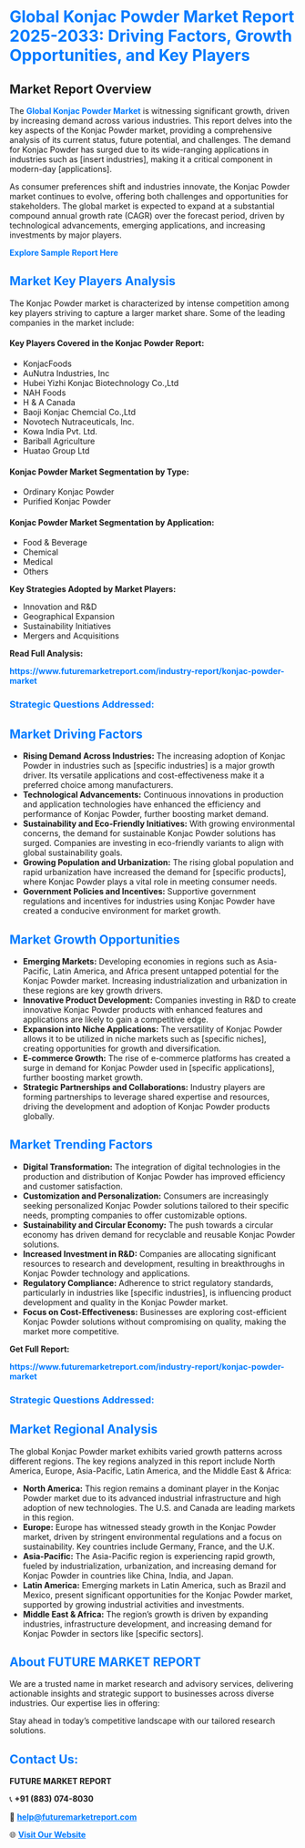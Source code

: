 <h1 style="color: #007BFF;">Global Konjac Powder Market Report 2025-2033: Driving Factors, Growth Opportunities, and Key Players</h1>

<section id="overview">
<h2>Market Report Overview</h2>
<p>The <a href="https://www.futuremarketreport.com/industry-report/konjac-powder-market" style="color: #007BFF; text-decoration: none;"><strong>Global Konjac Powder Market</strong></a> is witnessing significant growth, driven by increasing demand across various industries. This report delves into the key aspects of the Konjac Powder market, providing a comprehensive analysis of its current status, future potential, and challenges. The demand for Konjac Powder has surged due to its wide-ranging applications in industries such as [insert industries], making it a critical component in modern-day [applications].</p>
<p>As consumer preferences shift and industries innovate, the Konjac Powder market continues to evolve, offering both challenges and opportunities for stakeholders. The global market is expected to expand at a substantial compound annual growth rate (CAGR) over the forecast period, driven by technological advancements, emerging applications, and increasing investments by major players.</p>
</section>

<section id="overview">
<p><a href="https://www.futuremarketreport.com/request-sample/reportId=53229" style="color: #007BFF; text-decoration: none;"><strong>Explore Sample Report Here</strong></a></p>
</section>

<section id="key-players">
<h2 style="color: #007BFF;">Market Key Players Analysis</h2>
<p>The Konjac Powder market is characterized by intense competition among key players striving to capture a larger market share. Some of the leading companies in the market include:</p>
<h4>Key Players Covered in the Konjac Powder Report:</h4>
<ul><li>KonjacFoods</li><li>AuNutra Industries, Inc</li><li>Hubei Yizhi Konjac Biotechnology Co.,Ltd</li><li>NAH Foods</li><li>H &amp; A Canada</li><li>Baoji Konjac Chemcial Co.,Ltd</li><li>Novotech Nutraceuticals, Inc.</li><li>Kowa India Pvt. Ltd.</li><li>Bariball Agriculture</li><li>Huatao Group Ltd</li></ul>
<h4>Konjac Powder Market Segmentation by Type:</h4>
<ul><li>Ordinary Konjac Powder</li><li>Purified Konjac Powder</li></ul>

<h4>Konjac Powder Market Segmentation by Application:</h4>
<ul><li>Food &amp; Beverage</li><li>Chemical</li><li>Medical</li><li>Others</li></ul>
<p><strong>Key Strategies Adopted by Market Players:</strong></p>
<ul>
<li>Innovation and R&D</li>
<li>Geographical Expansion</li>
<li>Sustainability Initiatives</li>
<li>Mergers and Acquisitions</li>
</ul>
</section>

<section>
<p><strong>Read Full Analysis: </strong></p><a href="https://www.futuremarketreport.com/industry-report/konjac-powder-market" style="color: #007BFF; text-decoration: none;"><strong>https://www.futuremarketreport.com/industry-report/konjac-powder-market</strong></a>
<h3 style="color: #007BFF;">Strategic Questions Addressed:</h3>
</section>

<section id="driving-factors">
<h2 style="color: #007BFF;">Market Driving Factors</h2>
<ul>
<li><strong>Rising Demand Across Industries:</strong> The increasing adoption of Konjac Powder in industries such as [specific industries] is a major growth driver. Its versatile applications and cost-effectiveness make it a preferred choice among manufacturers.</li>
<li><strong>Technological Advancements:</strong> Continuous innovations in production and application technologies have enhanced the efficiency and performance of Konjac Powder, further boosting market demand.</li>
<li><strong>Sustainability and Eco-Friendly Initiatives:</strong> With growing environmental concerns, the demand for sustainable Konjac Powder solutions has surged. Companies are investing in eco-friendly variants to align with global sustainability goals.</li>
<li><strong>Growing Population and Urbanization:</strong> The rising global population and rapid urbanization have increased the demand for [specific products], where Konjac Powder plays a vital role in meeting consumer needs.</li>
<li><strong>Government Policies and Incentives:</strong> Supportive government regulations and incentives for industries using Konjac Powder have created a conducive environment for market growth.</li>
</ul>
</section>

<section id="growth-opportunities">
<h2 style="color: #007BFF;">Market Growth Opportunities</h2>
<ul>
<li><strong>Emerging Markets:</strong> Developing economies in regions such as Asia-Pacific, Latin America, and Africa present untapped potential for the Konjac Powder market. Increasing industrialization and urbanization in these regions are key growth drivers.</li>
<li><strong>Innovative Product Development:</strong> Companies investing in R&D to create innovative Konjac Powder products with enhanced features and applications are likely to gain a competitive edge.</li>
<li><strong>Expansion into Niche Applications:</strong> The versatility of Konjac Powder allows it to be utilized in niche markets such as [specific niches], creating opportunities for growth and diversification.</li>
<li><strong>E-commerce Growth:</strong> The rise of e-commerce platforms has created a surge in demand for Konjac Powder used in [specific applications], further boosting market growth.</li>
<li><strong>Strategic Partnerships and Collaborations:</strong> Industry players are forming partnerships to leverage shared expertise and resources, driving the development and adoption of Konjac Powder products globally.</li>
</ul>
</section>

<section id="trending-factors">
<h2 style="color: #007BFF;">Market Trending Factors</h2>
<ul>
<li><strong>Digital Transformation:</strong> The integration of digital technologies in the production and distribution of Konjac Powder has improved efficiency and customer satisfaction.</li>
<li><strong>Customization and Personalization:</strong> Consumers are increasingly seeking personalized Konjac Powder solutions tailored to their specific needs, prompting companies to offer customizable options.</li>
<li><strong>Sustainability and Circular Economy:</strong> The push towards a circular economy has driven demand for recyclable and reusable Konjac Powder solutions.</li>
<li><strong>Increased Investment in R&D:</strong> Companies are allocating significant resources to research and development, resulting in breakthroughs in Konjac Powder technology and applications.</li>
<li><strong>Regulatory Compliance:</strong> Adherence to strict regulatory standards, particularly in industries like [specific industries], is influencing product development and quality in the Konjac Powder market.</li>
<li><strong>Focus on Cost-Effectiveness:</strong> Businesses are exploring cost-efficient Konjac Powder solutions without compromising on quality, making the market more competitive.</li>
</ul>
</section>

<section>
<p><strong>Get Full Report: </strong></p><a href="https://www.futuremarketreport.com/industry-report/konjac-powder-market" style="color: #007BFF; text-decoration: none;"><strong>https://www.futuremarketreport.com/industry-report/konjac-powder-market</strong></a>
<h3 style="color: #007BFF;">Strategic Questions Addressed:</h3>
</section>


<section id="regional-analysis">
<h2 style="color: #007BFF;">Market Regional Analysis</h2>
<p>The global Konjac Powder market exhibits varied growth patterns across different regions. The key regions analyzed in this report include North America, Europe, Asia-Pacific, Latin America, and the Middle East & Africa:</p>
<ul>
<li><strong>North America:</strong> This region remains a dominant player in the Konjac Powder market due to its advanced industrial infrastructure and high adoption of new technologies. The U.S. and Canada are leading markets in this region.</li>
<li><strong>Europe:</strong> Europe has witnessed steady growth in the Konjac Powder market, driven by stringent environmental regulations and a focus on sustainability. Key countries include Germany, France, and the U.K.</li>
<li><strong>Asia-Pacific:</strong> The Asia-Pacific region is experiencing rapid growth, fueled by industrialization, urbanization, and increasing demand for Konjac Powder in countries like China, India, and Japan.</li>
<li><strong>Latin America:</strong> Emerging markets in Latin America, such as Brazil and Mexico, present significant opportunities for the Konjac Powder market, supported by growing industrial activities and investments.</li>
<li><strong>Middle East & Africa:</strong> The region’s growth is driven by expanding industries, infrastructure development, and increasing demand for Konjac Powder in sectors like [specific sectors].</li>
</ul>
</section>

<footer>
<h2 style="color: #007BFF;">About FUTURE MARKET REPORT</h2>
<p>We are a trusted name in market research and advisory services, delivering actionable insights and strategic support to businesses across diverse industries. Our expertise lies in offering:</p>

<p>Stay ahead in today’s competitive landscape with our tailored research solutions.</p>

<h2 style="color: #007BFF;">Contact Us:</h2>
<p><strong>FUTURE MARKET REPORT</strong></p>
<p>📞 <strong>+91 (883) 074-8030</strong></p>
<p>📧 <strong><a href="mailto:help@futuremarketreport.com" style="color: #007BFF;">help@futuremarketreport.com</a></strong></p>
<p>🌐 <strong><a href="https://www.futuremarketreport.com/" style="color: #007BFF;">Visit Our Website</a></strong></p>
</footer>